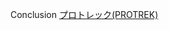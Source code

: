 Conclusion
 <a href="http://www.kentvilleflowersandweddingdecor.com/jpwatchonline.asp?cheap=products-c240.html" title="プロトレック(PROTREK)">プロトレック(PROTREK)</a>